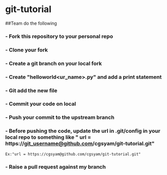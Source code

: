 # git-tutorial
##Team do the following

### - Fork this repository to your personal repo
### - Clone your fork
### - Create a git branch on your local fork
### - Create "helloworld<ur_name>.py" and add a print statement
### - Git add the new file
### - Commit your code on local
### - Push your commit to the upstream branch
### - Before pushing the code, update the url in .git/config in your local repo to something like " url = https://git_username@github.com/cgsyam/git-tutorial.git"
    Ex:"url = https://cgsyam@github.com/cgsyam/git-tutorial.git"
### - Raise a pull request against my branch
